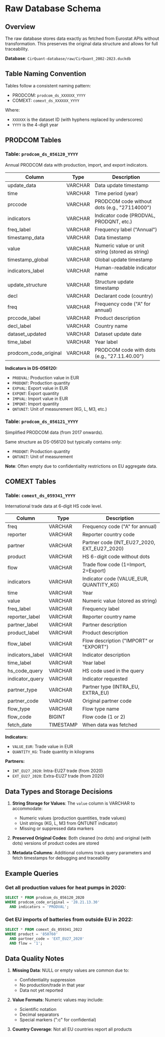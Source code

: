 # Raw Database Schema

## Overview

The raw database stores data exactly as fetched from Eurostat APIs without transformation. This preserves the original data structure and allows for full traceability.

**Database**: `CirQuant-database/raw/CirQuant_2002-2023.duckdb`

## Table Naming Convention

Tables follow a consistent naming pattern:
- PRODCOM: `prodcom_ds_XXXXXX_YYYY`
- COMEXT: `comext_ds_XXXXXX_YYYY`

Where:
- `XXXXXX` is the dataset ID (with hyphens replaced by underscores)
- `YYYY` is the 4-digit year

## PRODCOM Tables

### Table: `prodcom_ds_056120_YYYY`

Annual PRODCOM data with production, import, and export indicators.

| Column | Type | Description |
|--------|------|-------------|
| update_data | VARCHAR | Data update timestamp |
| time | VARCHAR | Time period (year) |
| prccode | VARCHAR | PRODCOM code without dots (e.g., "27114000") |
| indicators | VARCHAR | Indicator code (PRODVAL, PRODQNT, etc.) |
| freq_label | VARCHAR | Frequency label ("Annual") |
| timestamp_data | VARCHAR | Data timestamp |
| value | VARCHAR | Numeric value or unit string (stored as string) |
| timestamp_global | VARCHAR | Global update timestamp |
| indicators_label | VARCHAR | Human-readable indicator name |
| update_structure | VARCHAR | Structure update timestamp |
| decl | VARCHAR | Declarant code (country) |
| freq | VARCHAR | Frequency code ("A" for annual) |
| prccode_label | VARCHAR | Product description |
| decl_label | VARCHAR | Country name |
| dataset_updated | VARCHAR | Dataset update date |
| time_label | VARCHAR | Year label |
| prodcom_code_original | VARCHAR | PRODCOM code with dots (e.g., "27.11.40.00") |

**Indicators in DS-056120:**
- `PRODVAL`: Production value in EUR
- `PRODQNT`: Production quantity
- `EXPVAL`: Export value in EUR
- `EXPQNT`: Export quantity
- `IMPVAL`: Import value in EUR
- `IMPQNT`: Import quantity
- `QNTUNIT`: Unit of measurement (KG, L, M3, etc.)

### Table: `prodcom_ds_056121_YYYY`

Simplified PRODCOM data (from 2017 onwards).

Same structure as DS-056120 but typically contains only:
- `PRODQNT`: Production quantity
- `QNTUNIT`: Unit of measurement

**Note**: Often empty due to confidentiality restrictions on EU aggregate data.

## COMEXT Tables

### Table: `comext_ds_059341_YYYY`

International trade data at 6-digit HS code level.

| Column | Type | Description |
|--------|------|-------------|
| freq | VARCHAR | Frequency code ("A" for annual) |
| reporter | VARCHAR | Reporter country code |
| partner | VARCHAR | Partner code (INT_EU27_2020, EXT_EU27_2020) |
| product | VARCHAR | HS 6-digit code without dots |
| flow | VARCHAR | Trade flow code (1=Import, 2=Export) |
| indicators | VARCHAR | Indicator code (VALUE_EUR, QUANTITY_KG) |
| time | VARCHAR | Year |
| value | VARCHAR | Numeric value (stored as string) |
| freq_label | VARCHAR | Frequency label |
| reporter_label | VARCHAR | Reporter country name |
| partner_label | VARCHAR | Partner description |
| product_label | VARCHAR | Product description |
| flow_label | VARCHAR | Flow description ("IMPORT" or "EXPORT") |
| indicators_label | VARCHAR | Indicator description |
| time_label | VARCHAR | Year label |
| hs_code_query | VARCHAR | HS code used in the query |
| indicator_query | VARCHAR | Indicator requested |
| partner_type | VARCHAR | Partner type (INTRA_EU, EXTRA_EU) |
| partner_code | VARCHAR | Original partner code |
| flow_type | VARCHAR | Flow type name |
| flow_code | BIGINT | Flow code (1 or 2) |
| fetch_date | TIMESTAMP | When data was fetched |

**Indicators:**
- `VALUE_EUR`: Trade value in EUR
- `QUANTITY_KG`: Trade quantity in kilograms

**Partners:**
- `INT_EU27_2020`: Intra-EU27 trade (from 2020)
- `EXT_EU27_2020`: Extra-EU27 trade (from 2020)

## Data Types and Storage Decisions

1. **String Storage for Values**: The `value` column is VARCHAR to accommodate:
   - Numeric values (production quantities, trade values)
   - Unit strings (KG, L, M3 from QNTUNIT indicator)
   - Missing or suppressed data markers

2. **Preserved Original Codes**: Both cleaned (no dots) and original (with dots) versions of product codes are stored

3. **Metadata Columns**: Additional columns track query parameters and fetch timestamps for debugging and traceability

## Example Queries

### Get all production values for heat pumps in 2020:
```sql
SELECT * FROM prodcom_ds_056120_2020 
WHERE prodcom_code_original = '28.21.13.30' 
  AND indicators = 'PRODVAL';
```

### Get EU imports of batteries from outside EU in 2022:
```sql
SELECT * FROM comext_ds_059341_2022
WHERE product = '850760'
  AND partner_code = 'EXT_EU27_2020'
  AND flow = '1';
```

## Data Quality Notes

1. **Missing Data**: NULL or empty values are common due to:
   - Confidentiality suppression
   - No production/trade in that year
   - Data not yet reported

2. **Value Formats**: Numeric values may include:
   - Scientific notation
   - Decimal separators
   - Special markers (":c" for confidential)

3. **Country Coverage**: Not all EU countries report all products
